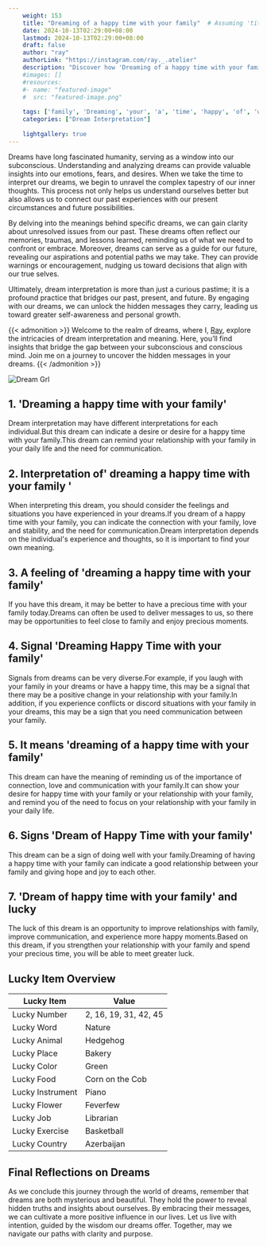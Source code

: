 ```yaml
---
    weight: 153
    title: "Dreaming of a happy time with your family"  # Assuming 'title' column exists
    date: 2024-10-13T02:29:00+08:00
    lastmod: 2024-10-13T02:29:00+08:00
    draft: false
    author: "ray"
    authorLink: "https://instagram.com/ray._.atelier"
    description: "Discover how 'Dreaming of a happy time with your family' can interpret your future and uncover its significant meanings in your life."
    #images: []
    #resources:
    #- name: "featured-image"
    #  src: "featured-image.png"
    
    tags: ['family', 'Dreaming', 'your', 'a', 'time', 'happy', 'of', 'with']
    categories: ["Dream Interpretation"]
    
    lightgallery: true
---
```

    
Dreams have long fascinated humanity, serving as a window into our subconscious. Understanding and analyzing dreams can provide valuable insights into our emotions, fears, and desires. When we take the time to interpret our dreams, we begin to unravel the complex tapestry of our inner thoughts. This process not only helps us understand ourselves better but also allows us to connect our past experiences with our present circumstances and future possibilities.

By delving into the meanings behind specific dreams, we can gain clarity about unresolved issues from our past. These dreams often reflect our memories, traumas, and lessons learned, reminding us of what we need to confront or embrace. Moreover, dreams can serve as a guide for our future, revealing our aspirations and potential paths we may take. They can provide warnings or encouragement, nudging us toward decisions that align with our true selves.

Ultimately, dream interpretation is more than just a curious pastime; it is a profound practice that bridges our past, present, and future. By engaging with our dreams, we can unlock the hidden messages they carry, leading us toward greater self-awareness and personal growth.

{{< admonition >}}
Welcome to the realm of dreams, where I, [Ray](https://instagram.com/ray._.atelier), explore the intricacies of dream interpretation and meaning. Here, you’ll find insights that bridge the gap between your subconscious and conscious mind. Join me on a journey to uncover the hidden messages in your dreams.
{{< /admonition >}}

![Dream Grl](https://cdn.pixabay.com/photo/2017/11/02/03/35/gothic-2910057_1280.jpg "Dream Grl")

## 1. 'Dreaming a happy time with your family'
Dream interpretation may have different interpretations for each individual.But this dream can indicate a desire or desire for a happy time with your family.This dream can remind your relationship with your family in your daily life and the need for communication.

## 2. Interpretation of' dreaming a happy time with your family '
When interpreting this dream, you should consider the feelings and situations you have experienced in your dreams.If you dream of a happy time with your family, you can indicate the connection with your family, love and stability, and the need for communication.Dream interpretation depends on the individual's experience and thoughts, so it is important to find your own meaning.

## 3. A feeling of 'dreaming a happy time with your family'
If you have this dream, it may be better to have a precious time with your family today.Dreams can often be used to deliver messages to us, so there may be opportunities to feel close to family and enjoy precious moments.

## 4. Signal 'Dreaming Happy Time with your family'
Signals from dreams can be very diverse.For example, if you laugh with your family in your dreams or have a happy time, this may be a signal that there may be a positive change in your relationship with your family.In addition, if you experience conflicts or discord situations with your family in your dreams, this may be a sign that you need communication between your family.

## 5. It means 'dreaming of a happy time with your family'
This dream can have the meaning of reminding us of the importance of connection, love and communication with your family.It can show your desire for happy time with your family or your relationship with your family, and remind you of the need to focus on your relationship with your family in your daily life.

## 6. Signs 'Dream of Happy Time with your family'
This dream can be a sign of doing well with your family.Dreaming of having a happy time with your family can indicate a good relationship between your family and giving hope and joy to each other.

## 7. 'Dream of happy time with your family' and lucky
The luck of this dream is an opportunity to improve relationships with family, improve communication, and experience more happy moments.Based on this dream, if you strengthen your relationship with your family and spend your precious time, you will be able to meet greater luck.

## Lucky Item Overview
| Lucky Item          | Value              |
|---------------|--------------------|
| Lucky Number        | 2, 16, 19, 31, 42, 45  |
| Lucky Word          | Nature |
| Lucky Animal        | Hedgehog |
| Lucky Place         | Bakery     |
| Lucky Color         | Green     |
| Lucky Food          | Corn on the Cob      |
| Lucky Instrument    | Piano |
| Lucky Flower        | Feverfew    |
| Lucky Job           | Librarian       |
| Lucky Exercise      | Basketball  |
| Lucky Country       | Azerbaijan    |


##  Final Reflections on Dreams

As we conclude this journey through the world of dreams, remember that dreams are both mysterious and beautiful. They hold the power to reveal hidden truths and insights about ourselves. By embracing their messages, we can cultivate a more positive influence in our lives. Let us live with intention, guided by the wisdom our dreams offer. Together, may we navigate our paths with clarity and purpose.
